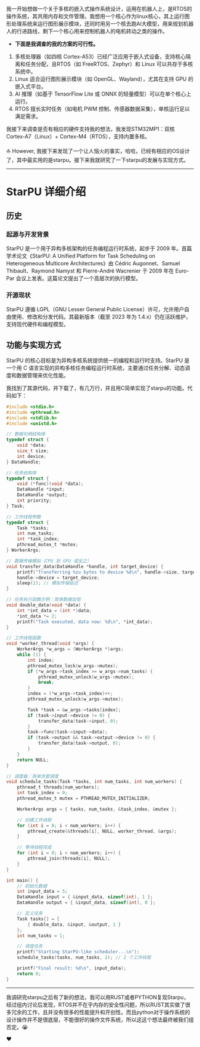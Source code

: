 我一开始想做一个关于多核的嵌入式操作系统设计，运用在机器人上，是RTOS的操作系统，其共用内存和文件管理。我想用一个核心作为linux核心，其上运行图形处理系统来运行图形展示模块，还同时用另一个核去跑AI大模型，用来规划机器人的行进路线，剩下一个核心用来控制机器人的电机转动之类的操作。

* **下面是我调查的我的方案的可行性。**

1. 多核处理器（如四核 Cortex-A53）已经广泛应用于嵌入式设备，支持核心隔离和任务分配，且RTOS（如 FreeRTOS、Zephyr）和 Linux 可以共存于多核系统中。
2. Linux 适合运行图形展示模块（如 OpenGL、Wayland），尤其在支持 GPU 的嵌入式平台。
3. AI 推理（如基于 TensorFlow Lite 或 ONNX 的轻量模型）可以在单个核心上运行。
4. RTOS 擅长实时任务（如电机 PWM 控制、传感器数据采集），单核运行足以满足需求。

我接下来调查是否有相应的硬件支持我的想法，我发现STM32MP1：双核 Cortex-A7（Linux）+ Cortex-M4（RTOS），支持内置多核。

:sailboat: However, 我接下来发现了一个让人恼火的事实，哈哈，已经有相应的OS设计了，其中最实用的是starpu。接下来我就研究了一下starpu的发展与实现方式。

------

# StarPU 详细介绍

## 历史

### 起源与开发背景
StarPU 是一个用于异构多核架构的任务编程运行时系统，起步于 2009 年。首篇学术论文《StarPU: A Unified Platform for Task Scheduling on Heterogeneous Multicore Architectures》由 Cédric Augonnet、Samuel Thibault、Raymond Namyst 和 Pierre-André Wacrenier 于 2009 年在 Euro-Par 会议上发表。这篇论文提出了一个高层次的执行模型。

### 开源现状
StarPU 遵循 LGPL（GNU Lesser General Public License）许可，允许用户自由使用、修改和分发代码。其最新版本（截至 2023 年为 1.4.x）仍在活跃维护，支持现代硬件和编程模型。

## 功能与实现方式

StarPU 的核心目标是为异构多核系统提供统一的编程和运行时支持。StarPU 是一个用 C 语言实现的异构多核任务编程运行时系统，主要通过任务分解、动态调度和数据管理来优化性能。

我找到了其源代码，并下载了，有几万行，并且用C简单实现了starpu的功能。代码如下：

```c
#include <stdio.h>
#include <pthread.h>
#include <stdlib.h>
#include <unistd.h>

// 数据句柄结构体
typedef struct {
    void *data;        
    size_t size;       
    int device;        
} DataHandle;

// 任务结构体
typedef struct {
    void (*func)(void *data); 
    DataHandle *input;        
    DataHandle *output;       
    int priority;             
} Task;

// 工作线程参数
typedef struct {
    Task *tasks;              
    int num_tasks;            
    int *task_index;          
    pthread_mutex_t *mutex;   
} WorkerArgs;

// 数据传输模拟（CPU 到 GPU 或反之）
void transfer_data(DataHandle *handle, int target_device) {
    printf("Transferring %zu bytes to device %d\n", handle->size, target_device);
    handle->device = target_device;
    sleep(1); // 模拟传输延迟
}

// 任务执行函数示例：简单数据加倍
void double_data(void *data) {
    int *int_data = (int *)data;
    *int_data *= 2;
    printf("Task executed, data now: %d\n", *int_data);
}

// 工作线程函数
void *worker_thread(void *args) {
    WorkerArgs *w_args = (WorkerArgs *)args;
    while (1) {
        int index;
        pthread_mutex_lock(w_args->mutex);
        if (*w_args->task_index >= w_args->num_tasks) {
            pthread_mutex_unlock(w_args->mutex);
            break;
        }
        index = (*w_args->task_index)++;
        pthread_mutex_unlock(w_args->mutex);

        Task *task = &w_args->tasks[index];
        if (task->input->device != 0) { 
            transfer_data(task->input, 0);
        }
        task->func(task->input->data);
        if (task->output && task->output->device != 0) {
            transfer_data(task->output, 0);
        }
    }
    return NULL;
}

// 调度器：简单贪婪调度
void schedule_tasks(Task *tasks, int num_tasks, int num_workers) {
    pthread_t threads[num_workers];
    int task_index = 0;
    pthread_mutex_t mutex = PTHREAD_MUTEX_INITIALIZER;

    WorkerArgs args = { tasks, num_tasks, &task_index, &mutex };

    // 创建工作线程
    for (int i = 0; i < num_workers; i++) {
        pthread_create(&threads[i], NULL, worker_thread, &args);
    }

    // 等待线程完成
    for (int i = 0; i < num_workers; i++) {
        pthread_join(threads[i], NULL);
    }
}

int main() {
    // 初始化数据
    int input_data = 5;
    DataHandle input = { &input_data, sizeof(int), 1 }; 
    DataHandle output = { &input_data, sizeof(int), 0 }; 

    // 定义任务
    Task tasks[] = {
        { double_data, &input, &output, 1 }
    };
    int num_tasks = 1;

    // 调度任务
    printf("Starting StarPU-like scheduler...\n");
    schedule_tasks(tasks, num_tasks, 2); // 2 个工作线程

    printf("Final result: %d\n", input_data);
    return 0;
}
```

------

我调研完starpu之后有了新的想法，我可以用RUST或者PYTHON复现Starpu，经过组内讨论后发现，RTOS并不在乎内存的安全性问题，所以RUST其实做了很多冗余的工作，且并没有很多的性能提升和开创性。而且python对于操作系统的设计操作并不是很底层，不能很好的操作文件系统，所以这这个想法最终被我们组否定。:sob:

:heart:

